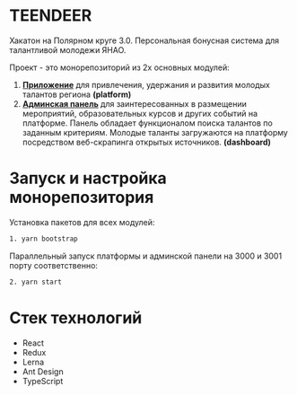 # TEENDEER
Хакатон на Полярном круге 3.0. Персональная бонусная система для талантливой молодежи ЯНАО. 

Проект - это монорепозиторий из 2х основных модулей: 
  1. **[Приложение](http://178.154.221.35:3000/challenges)** для привлечения, удержания и развития молодых талантов региона **(platform)**
  2. **[Админская панель](http://178.154.221.35:3001/search)** для заинтересованных в размещении мероприятий, образовательных курсов и других событий на платформе. 
  Панель обладает функционалом поиска талантов по заданным критериям. Молодые таланты загружаются на платформу посредством веб-скрапинга открытых источников. **(dashboard)**

# Запуск и настройка монорепозитория
Установка пакетов для всех модулей:
```sh
1. yarn bootstrap
```
Параллельный запуск платформы и админской панели на 3000 и 3001 порту соответственно:
```sh
2. yarn start
```
# Стек технологий
- React
- Redux
- Lerna
- Ant Design
- TypeScript
